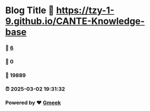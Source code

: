 # Blog Title :link: https://tzy-1-9.github.io/CANTE-Knowledge-base 
### :page_facing_up: [6](https://tzy-1-9.github.io/CANTE-Knowledge-base/tag.html) 
### :speech_balloon: 0 
### :hibiscus: 19889 
### :alarm_clock: 2025-03-02 19:31:32 
### Powered by :heart: [Gmeek](https://github.com/Meekdai/Gmeek)

